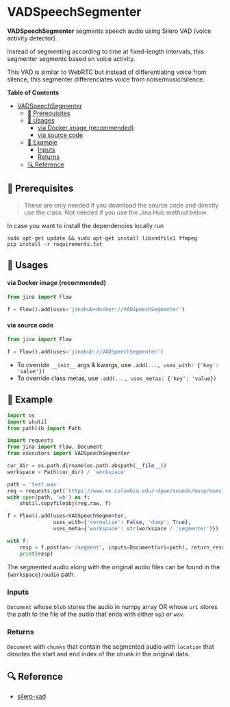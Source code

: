 # VADSpeechSegmenter 

**VADSpeechSegmenter** segments speech audio using Silero VAD (voice activity detector).


Instead of segmenting according to time at fixed-length intervals, this segmenter segments based on voice activity.


This VAD is similar to WebRTC but instead of differentiating voice from silence, this segmenter differenciates voice from noise/music/silence.


**Table of Contents**

- [VADSpeechSegmenter](#vadspeechsegmenter)
  - [🌱 Prerequisites](#-prerequisites)
  - [🚀 Usages](#-usages)
      - [via Docker image (recommended)](#via-docker-image-recommended)
      - [via source code](#via-source-code)
  - [🎉️ Example](#️-example)
    - [Inputs](#inputs)
    - [Returns](#returns)
  - [🔍️ Reference](#️-reference)


## 🌱 Prerequisites

> These are only needed if you download the source code and directly use the class. Not needed if you use the Jina Hub method below.

In case you want to install the dependencies locally run
```
sudo apt-get update && sudo apt-get install libsndfile1 ffmpeg
pip install -r requirements.txt
```

## 🚀 Usages

#### via Docker image (recommended)

```python
from jina import Flow

f = Flow().add(uses='jinahub+docker://VADSpeechSegmenter')
```

#### via source code

```python
from jina import Flow

f = Flow().add(uses='jinahub://VADSpeechSegmenter')
```

- To override `__init__` args & kwargs, use `.add(..., uses_with: {'key': 'value'})`
- To override class metas, use `.add(..., uses_metas: {'key': 'value})`


## 🎉️ Example

```python
import os
import shutil
from pathlib import Path

import requests
from jina import Flow, Document
from executors import VADSpeechSegmenter

cur_dir = os.path.dirname(os.path.abspath(__file__))
workspace = Path(cur_dir) / 'workspace'

path = 'test.wav'
req = requests.get('https://www.ee.columbia.edu/~dpwe/sounds/musp/msms1.wav', stream=True)
with open(path, 'wb') as f:
    shutil.copyfileobj(req.raw, f)

f = Flow().add(uses=VADSpeechSegmenter,
               uses_with={'normalize': False, 'dump': True},
               uses_meta={'workspace': str(workspace / 'segmenter')})

with f:
    resp = f.post(on='/segment', inputs=Document(uri=path), return_results=True)
    print(resp)
```
The segmented audio along with the original audio files can be found in the `{workspace}/audio` path.

### Inputs

`Document` whose `blob` stores the audio in numpy array OR whose `uri` stores the path to the file of the audio that ends with either `mp3` or `wav`.

### Returns

`Document` with `chunks` that contain the segmented audio with `location` that denotes the start and end index of the chunk in the original data.


## 🔍️ Reference
- [silero-vad](https://github.com/snakers4/silero-vad)
